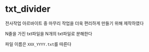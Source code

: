 # txt_divider

전사작업 아르바이트 중 마무리 작업을 더욱 편리하게 만들기 위해 제작하였다

N줄을 가진 txt파일을 N개의 txt파일로 분해한다

파일 이름은 ```XXX_YYYY.txt```를 따른다
